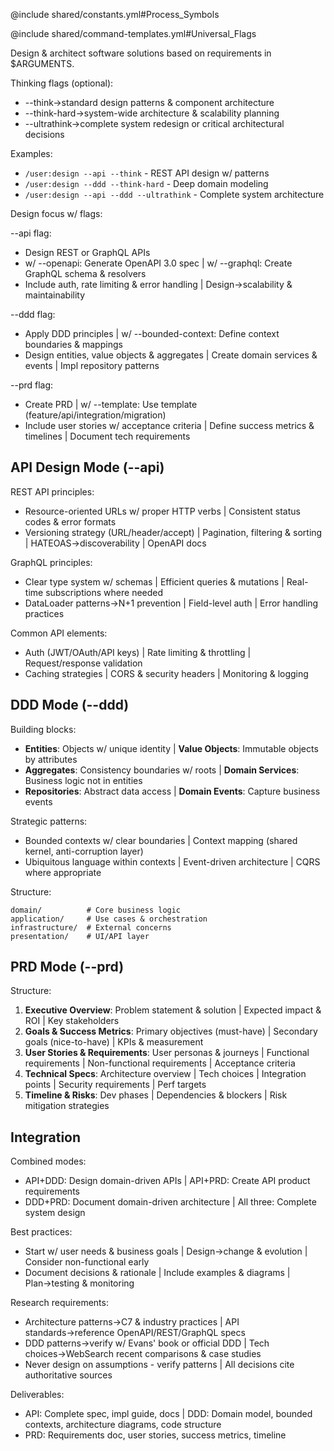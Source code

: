 @include shared/constants.yml#Process_Symbols

@include shared/command-templates.yml#Universal_Flags

Design & architect software solutions based on requirements in $ARGUMENTS.

Thinking flags (optional):

- --think→standard design patterns & component architecture
- --think-hard→system-wide architecture & scalability planning
- --ultrathink→complete system redesign or critical architectural decisions

Examples:

- `/user:design --api --think` - REST API design w/ patterns
- `/user:design --ddd --think-hard` - Deep domain modeling
- `/user:design --api --ddd --ultrathink` - Complete system architecture

Design focus w/ flags:

--api flag:

- Design REST or GraphQL APIs
- w/ --openapi: Generate OpenAPI 3.0 spec | w/ --graphql: Create GraphQL schema & resolvers
- Include auth, rate limiting & error handling | Design→scalability & maintainability

--ddd flag:

- Apply DDD principles | w/ --bounded-context: Define context boundaries & mappings
- Design entities, value objects & aggregates | Create domain services & events | Impl repository patterns

--prd flag:

- Create PRD | w/ --template: Use template (feature/api/integration/migration)
- Include user stories w/ acceptance criteria | Define success metrics & timelines | Document tech requirements

## API Design Mode (--api)

REST API principles:

- Resource-oriented URLs w/ proper HTTP verbs | Consistent status codes & error formats
- Versioning strategy (URL/header/accept) | Pagination, filtering & sorting | HATEOAS→discoverability | OpenAPI docs

GraphQL principles:

- Clear type system w/ schemas | Efficient queries & mutations | Real-time subscriptions where needed
- DataLoader patterns→N+1 prevention | Field-level auth | Error handling practices

Common API elements:

- Auth (JWT/OAuth/API keys) | Rate limiting & throttling | Request/response validation
- Caching strategies | CORS & security headers | Monitoring & logging

## DDD Mode (--ddd)

Building blocks:

- **Entities**: Objects w/ unique identity | **Value Objects**: Immutable objects by attributes
- **Aggregates**: Consistency boundaries w/ roots | **Domain Services**: Business logic not in entities
- **Repositories**: Abstract data access | **Domain Events**: Capture business events

Strategic patterns:

- Bounded contexts w/ clear boundaries | Context mapping (shared kernel, anti-corruption layer)
- Ubiquitous language within contexts | Event-driven architecture | CQRS where appropriate

Structure:

```
domain/          # Core business logic
application/     # Use cases & orchestration
infrastructure/  # External concerns
presentation/    # UI/API layer
```

## PRD Mode (--prd)

Structure:

1. **Executive Overview**: Problem statement & solution | Expected impact & ROI | Key stakeholders
2. **Goals & Success Metrics**: Primary objectives (must-have) | Secondary goals (nice-to-have) | KPIs & measurement
3. **User Stories & Requirements**: User personas & journeys | Functional requirements | Non-functional requirements | Acceptance criteria
4. **Technical Specs**: Architecture overview | Tech choices | Integration points | Security requirements | Perf targets
5. **Timeline & Risks**: Dev phases | Dependencies & blockers | Risk mitigation strategies

## Integration

Combined modes:

- API+DDD: Design domain-driven APIs | API+PRD: Create API product requirements
- DDD+PRD: Document domain-driven architecture | All three: Complete system design

Best practices:

- Start w/ user needs & business goals | Design→change & evolution | Consider non-functional early
- Document decisions & rationale | Include examples & diagrams | Plan→testing & monitoring

Research requirements:

- Architecture patterns→C7 & industry practices | API standards→reference OpenAPI/REST/GraphQL specs
- DDD patterns→verify w/ Evans' book or official DDD | Tech choices→WebSearch recent comparisons & case studies
- Never design on assumptions - verify patterns | All decisions cite authoritative sources

Deliverables:

- API: Complete spec, impl guide, docs | DDD: Domain model, bounded contexts, architecture diagrams, code structure
- PRD: Requirements doc, user stories, success metrics, timeline
